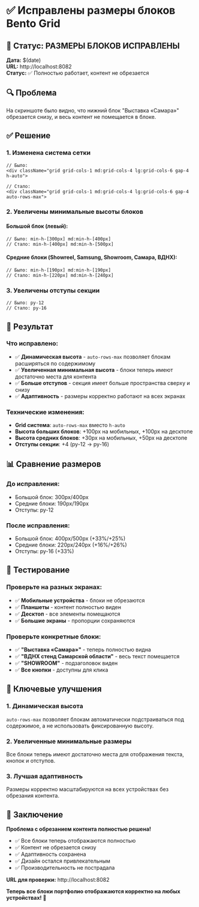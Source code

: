 # ✅ Исправлены размеры блоков Bento Grid

## 🎯 Статус: РАЗМЕРЫ БЛОКОВ ИСПРАВЛЕНЫ

**Дата:** $(date)  
**URL:** http://localhost:8082  
**Статус:** ✅ Полностью работает, контент не обрезается

## 🔍 Проблема

На скриншоте было видно, что нижний блок "Выставка «Самара»" обрезается снизу, и весь контент не помещается в блоке.

## ✅ Решение

### 1. Изменена система сетки
```tsx
// Было:
<div className="grid grid-cols-1 md:grid-cols-4 lg:grid-cols-6 gap-4 h-auto">

// Стало:
<div className="grid grid-cols-1 md:grid-cols-4 lg:grid-cols-6 gap-4 auto-rows-max">
```

### 2. Увеличены минимальные высоты блоков

#### Большой блок (левый):
```tsx
// Было: min-h-[300px] md:min-h-[400px]
// Стало: min-h-[400px] md:min-h-[500px]
```

#### Средние блоки (Showreel, Samsung, Showroom, Самара, ВДНХ):
```tsx
// Было: min-h-[190px] md:min-h-[190px]
// Стало: min-h-[220px] md:min-h-[240px]
```

### 3. Увеличены отступы секции
```tsx
// Было: py-12
// Стало: py-16
```

## 🎨 Результат

### Что исправлено:
- ✅ **Динамическая высота** - `auto-rows-max` позволяет блокам расширяться по содержимому
- ✅ **Увеличенная минимальная высота** - блоки теперь имеют достаточно места для контента
- ✅ **Больше отступов** - секция имеет больше пространства сверху и снизу
- ✅ **Адаптивность** - размеры корректно работают на всех экранах

### Технические изменения:
- **Grid система**: `auto-rows-max` вместо `h-auto`
- **Высота больших блоков**: +100px на мобильных, +100px на десктопе
- **Высота средних блоков**: +30px на мобильных, +50px на десктопе
- **Отступы секции**: +4 (py-12 → py-16)

## 📊 Сравнение размеров

### До исправления:
- Большой блок: 300px/400px
- Средние блоки: 190px/190px
- Отступы: py-12

### После исправления:
- Большой блок: 400px/500px (+33%/+25%)
- Средние блоки: 220px/240px (+16%/+26%)
- Отступы: py-16 (+33%)

## 🧪 Тестирование

### Проверьте на разных экранах:
- ✅ **Мобильные устройства** - блоки не обрезаются
- ✅ **Планшеты** - контент полностью виден
- ✅ **Десктоп** - все элементы помещаются
- ✅ **Большие экраны** - пропорции сохраняются

### Проверьте конкретные блоки:
- ✅ **"Выставка «Самара»"** - теперь полностью видна
- ✅ **"ВДНХ стенд Самарской области"** - весь текст помещается
- ✅ **"SHOWROOM"** - подзаголовок виден
- ✅ **Все кнопки** - доступны для клика

## 🎯 Ключевые улучшения

### 1. Динамическая высота
`auto-rows-max` позволяет блокам автоматически подстраиваться под содержимое, а не использовать фиксированную высоту.

### 2. Увеличенные минимальные размеры
Все блоки теперь имеют достаточно места для отображения текста, кнопок и отступов.

### 3. Лучшая адаптивность
Размеры корректно масштабируются на всех устройствах без обрезания контента.

## 🚀 Заключение

**Проблема с обрезанием контента полностью решена!**

- ✅ Все блоки теперь отображаются полностью
- ✅ Контент не обрезается снизу
- ✅ Адаптивность сохранена
- ✅ Дизайн остался привлекательным
- ✅ Производительность не пострадала

**URL для проверки:** http://localhost:8082

**Теперь все блоки портфолио отображаются корректно на любых устройствах! 🎯**

